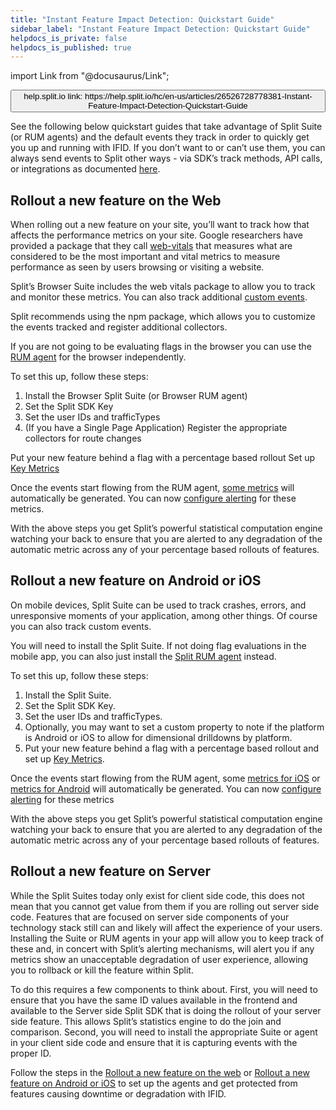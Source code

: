 ```yaml
---
title: "Instant Feature Impact Detection: Quickstart Guide"
sidebar_label: "Instant Feature Impact Detection: Quickstart Guide"
helpdocs_is_private: false
helpdocs_is_published: true
---
```


import Link from "@docusaurus/Link";

<p>
  <button style={{borderRadius:'8px', border:'1px', fontFamily:'Courier New', fontWeight:'800', textAlign:'left'}}> help.split.io link: https://help.split.io/hc/en-us/articles/26526728778381-Instant-Feature-Impact-Detection-Quickstart-Guide </button>
</p>

See the following below quickstart guides that take advantage of Split Suite (or RUM agents) and the default events they track in order to quickly get you up and running with IFID.  If you don’t want to or can’t use them, you can always send events to Split other ways - via SDK’s track methods, API calls, or integrations as documented [here](https://help.split.io/hc/en-us/articles/360020585772-Events). 

## Rollout a new feature on the Web

When rolling out a new feature on your site, you’ll want to track how that affects the performance metrics on your site. Google researchers have provided a package that they call [web-vitals](https://github.com/GoogleChrome/web-vitals) that measures what are considered to be the most important and vital metrics to measure performance as seen by users browsing or visiting a website. 

Split’s Browser Suite includes the web vitals package to allow you to track and monitor these metrics. You can also track additional [custom events](https://help.split.io/hc/en-us/articles/360030898431-Browser-RUM-agent#custom-events).

Split recommends using the npm package, which allows you to customize the events tracked and register additional collectors. 

If you are not going to be evaluating flags in the browser you can use the [RUM agent](https://help.split.io/hc/en-us/articles/360030898431-Browser-RUM-agent#1-import-the-agent-into-your-project) for the browser independently. 

To set this up, follow these steps:

1. Install the Browser Split Suite (or Browser RUM agent)
  1. Set the Split SDK Key
  2. Set the user IDs and trafficTypes
  3. (If you have a Single Page Application) Register the appropriate collectors for route changes

Put your new feature behind a flag with a percentage based rollout
Set up [Key Metrics](https://docs.google.com/document/d/1vu3_rL8EogOB4hbts-HJq4r4nInGznLxXr46Ot5NuyE/edit#heading=h.ldi12j5ncxfp)

Once the events start flowing from the RUM agent, [some metrics](https://help.split.io/hc/en-us/articles/360030898431-Browser-RUM-agent#automatic-metric-creation) will automatically be generated. You can now [configure alerting](https://help.split.io/hc/en-us/articles/19832312225293-Configuring-metric-alerting) for these metrics.
 
With the above steps you get Split’s powerful statistical computation engine watching your back to ensure that you are alerted to any degradation of the automatic metric across any of your percentage based rollouts of features. 

## Rollout a new feature on Android or iOS

On mobile devices, Split Suite can be used to track crashes, errors, and unresponsive moments of your application, among other things. Of course you can also track custom events. 

You will need to install the Split Suite. If not doing flag evaluations in the mobile app, you can also just install the [Split RUM agent](https://help.split.io/hc/en-us/sections/12619161404685-Client-side-agents) instead.

To set this up, follow these steps:

1. Install the Split Suite.
2. Set the Split SDK Key.
3. Set the user IDs and trafficTypes.
4. Optionally, you may want to set a custom property to note if the platform is Android or iOS to allow for dimensional drilldowns by platform.
5. Put your new feature behind a flag with a percentage based rollout and set up [Key Metrics](https://docs.google.com/document/d/1vu3_rL8EogOB4hbts-HJq4r4nInGznLxXr46Ot5NuyE/edit#heading=h.ldi12j5ncxfp).

Once the events start flowing from the RUM agent, some [metrics for iOS](https://help.split.io/hc/en-us/articles/22545155055373-iOS-RUM-Agent#default-events-and-properties) or [metrics for Android](https://help.split.io/hc/en-us/articles/18530305949837-Android-RUM-Agent#automatic-metric-creation) will automatically be generated. You can now [configure alerting](https://help.split.io/hc/en-us/articles/19832312225293-Configuring-metric-alerting) for these metrics

With the above steps you get Split’s powerful statistical computation engine watching your back to ensure that you are alerted to any degradation of the automatic metric across any of your percentage based rollouts of features. 

## Rollout a new feature on Server

While the Split Suites today only exist for client side code, this does not mean that you cannot get value from them if you are rolling out server side code. Features that are focused on server side components of your technology stack still can and likely will affect the experience of your users. Installing the Suite or RUM agents in your app will allow you to keep track of these and, in concert with Split’s alerting mechanisms, will alert you if any metrics show an unacceptable degradation of user experience, allowing you to rollback or kill the feature within Split. 

To do this requires a few components to think about. First, you will need to ensure that you have the same ID values available in the frontend and available to the Server side Split SDK that is doing the rollout of your server side feature. This allows Split’s statistics engine to do the join and comparison. Second, you will need to install the appropriate Suite or agent in your client side code and ensure that it is capturing events with the proper ID. 

Follow the steps in the [Rollout a new feature on the web](https://help.split.io/hc/en-us/articles/26526728778381#h_01HX7VTF55FBE8SHASVB96PJKM) or [Rollout a new feature on Android or iOS](https://help.split.io/hc/en-us/articles/26526728778381#h_01HX7VTF55FZXQM92PHCYHPNBN) to set up the agents and get protected from features causing downtime or degradation with IFID.